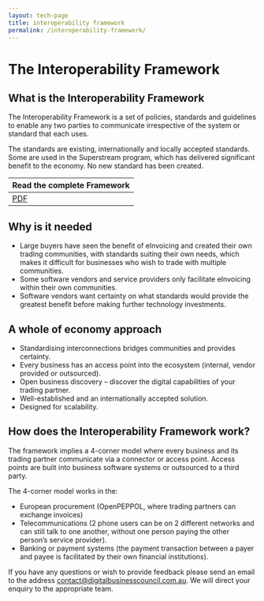 ```yaml
---
layout: tech-page
title: interoperability framework
permalink: /interoperability-framework/
---
```


# The Interoperability Framework

## What is the Interoperability Framework

The Interoperability Framework is a set of policies, standards and guidelines to enable any two parties to communicate irrespective of the system or standard that each uses.

The standards are existing, internationally and locally accepted standards. Some are used in the Superstream program, which has delivered significant benefit to the economy. No new standard has been created.

| Read the complete Framework |
|---|
| [PDF]( https://softwaredevelopers.ato.gov.au/sites/default/files/resource-attachments/The_Trans-Tasman_e-Invoicing_Interoperability_Framework.pdf) 

## Why is it needed

+ Large buyers have seen the benefit of eInvoicing and created their own trading communities, with standards suiting their own needs, which makes it difficult for businesses who wish to trade with multiple communities.
+ Some software vendors and service providers only facilitate eInvoicing within their own communities.
+ Software vendors want certainty on what standards would provide the greatest benefit before making further technology investments.

## A whole of economy approach

+ Standardising interconnections bridges communities and provides certainty. 
+ Every business has an access point into the ecosystem (internal, vendor provided or outsourced). 
+ Open business discovery – discover the digital capabilities of your trading partner. 
+ Well-established and an internationally accepted solution. 
+ Designed for scalability.

## How does the Interoperability Framework work?

The framework implies a 4-corner model where every business and its trading partner communicate via a connector or access point. Access points are built into business software systems or outsourced to a third party.

The 4-corner model works in the: 

+ European procurement (OpenPEPPOL, where trading partners can exchange invoices) 
+ Telecommunications (2 phone users can be on 2 different networks and can still talk to one another, without one person paying the other person’s service provider). 
+ Banking or payment systems (the payment transaction between a payer and payee is facilitated by their own financial institutions).

If you have any questions or wish to provide feedback please send an email to the address [contact@digitalbusinesscouncil.com.au](mailto:contact@digitalbusinesscouncil.com.au). We will direct your enquiry to the appropriate team. 

